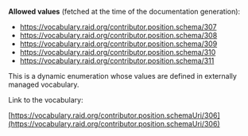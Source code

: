 



**Allowed values** (fetched at the time of the documentation generation):

* https://vocabulary.raid.org/contributor.position.schema/307
* https://vocabulary.raid.org/contributor.position.schema/308
* https://vocabulary.raid.org/contributor.position.schema/309
* https://vocabulary.raid.org/contributor.position.schema/310
* https://vocabulary.raid.org/contributor.position.schema/311


This is a dynamic enumeration whose values are defined in externally managed vocabulary. 

Link to the vocabulary:

[https://vocabulary.raid.org/contributor.position.schemaUri/306](https://vocabulary.raid.org/contributor.position.schemaUri/306)










